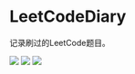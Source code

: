 # LeetCodeDiary
记录刷过的LeetCode题目。


[![](https://img.shields.io/badge/juejin-MrGeekr-blue.svg)](https://juejin.im/user/5ae19cc3f265da0b845521aa)  [![](https://img.shields.io/badge/csdnu-MrGeekr-red.svg)](https://blog.csdn.net/twistfatey)  [![](https://img.shields.io/badge/jianshu-MrGeekr-orange.svg)](https://www.jianshu.com/u/fda7338357db)

